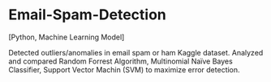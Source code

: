 # Email-Spam-Detection
[Python, Machine Learning Model]

Detected outliers/anomalies in email spam or ham Kaggle dataset. Analyzed and compared Random Forrest Algorithm, Multinomial Naïve Bayes Classifier, Support Vector Machin (SVM) to maximize error detection.
